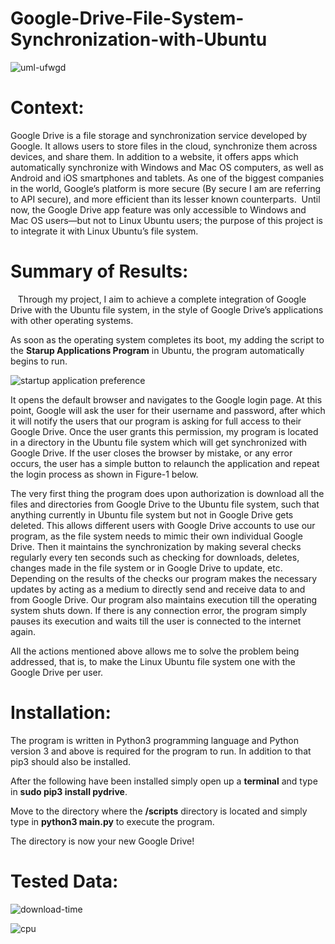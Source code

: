 # Google-Drive-File-System-Synchronization-with-Ubuntu

![uml-ufwgd](https://cloud.githubusercontent.com/assets/25164326/25222441/76c2baf4-2586-11e7-8cfa-7133bd97cd87.png)

# Context:

Google Drive is a file storage and synchronization service developed by Google. It allows users to store files in the cloud, synchronize them across devices, and share them. In addition to a website, it offers apps which automatically synchronize with Windows and Mac OS computers, as well as Android and iOS smartphones and tablets.
As one of the biggest companies in the world, Google’s platform is more secure (By secure I am are referring to API secure), and more efficient than its lesser known counterparts.  Until now, the Google Drive app feature was only accessible to Windows and Mac OS users—but not to Linux Ubuntu users; the purpose of this project is to integrate it with Linux Ubuntu’s file system.

# Summary of Results:
  
Through my project, I aim to achieve a complete integration of Google Drive with the Ubuntu file system, in the style of Google Drive’s applications with other operating systems.

As soon as the operating system completes its boot, my adding the script to the **Starup Applications Program** in Ubuntu, the program automatically begins to run. 

![startup application preference](https://cloud.githubusercontent.com/assets/25164326/25222228/eb228ec0-2585-11e7-9cba-3810ae427d3a.png)

It opens the default browser and navigates to the Google login page. At this point, Google will ask the user for their username and password, after which it will notify the users that our program is asking for full access to their Google Drive. Once the user grants this permission, my program is located in a directory in the Ubuntu file system which will get synchronized with Google Drive. If the user closes the browser by mistake, or any error occurs, the user has a simple button to relaunch the application and repeat the login process as shown in Figure-1 below.

The very first thing the program does upon authorization is download all the files and directories from Google Drive to the Ubuntu file system, such that anything currently in Ubuntu file system but not in Google Drive gets deleted. This allows different users with Google Drive accounts to use our program, as the file system needs to mimic their own individual Google Drive. Then it maintains the synchronization by making several checks regularly every ten seconds such as checking for downloads, deletes, changes made in the file system or in Google Drive to update, etc. Depending on the results of the checks our program makes the necessary updates by acting as a medium to directly send and receive data to and from Google Drive. Our program also maintains execution till the operating system shuts down. If there is any connection error, the program simply pauses its execution and waits till the user is connected to the internet again.

All the actions mentioned above allows me to solve the problem being addressed, that is, to make the Linux Ubuntu file system one with the Google Drive per user.

# Installation:

The program is written in Python3 programming language and Python version 3 and above is required for the program to run. In addition to that pip3 should also be installed.

After the following have been installed simply open up a **terminal** and type in **sudo pip3 install pydrive**.

Move to the directory where the **/scripts** directory is located and simply type in **python3 __main__.py** to execute the program.

The directory is now your new Google Drive!


# Tested Data:

![download-time](https://cloud.githubusercontent.com/assets/25164326/25222414/64a954cc-2586-11e7-804a-3e9a2ac55296.png)



![cpu](https://cloud.githubusercontent.com/assets/25164326/25223467/71260dfa-2589-11e7-9956-10a708cb54de.png)


